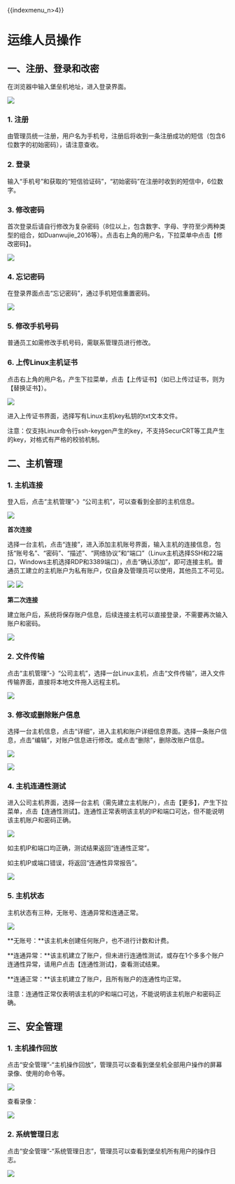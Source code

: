{{indexmenu_n>4}}

# 运维人员操作

## 一、注册、登录和改密

在浏览器中输入堡垒机地址，进入登录界面。

![](/images/2.png)

### 1\. 注册

由管理员统一注册，用户名为手机号，注册后将收到一条注册成功的短信（包含6位数字的初始密码），请注意查收。

### 2\. 登录

输入“手机号”和获取的“短信验证码”，“初始密码”在注册时收到的短信中，6位数字。

### 3\. 修改密码

首次登录后请自行修改为复杂密码（8位以上，包含数字、字母、字符至少两种类型的组合，如Duanwujie\_2016等）。点击右上角的用户名，下拉菜单中点击【修改密码】。

![](/images/opintro/修改密码.png)

### 4\. 忘记密码

在登录界面点击“忘记密码”，通过手机短信重置密码。

![](/images/4.png)

### 5\. 修改手机号码

普通员工如需修改手机号码，需联系管理员进行修改。

### 6\. 上传Linux主机证书

点击右上角的用户名，产生下拉菜单，点击【上传证书】（如已上传过证书，则为【替换证书】）。

![](/images/opintro/上传证书.png)

进入上传证书界面，选择写有Linux主机key私钥的txt文本文件。

<wrap
em>注意：仅支持Linux命令行ssh-keygen产生的key，不支持SecurCRT等工具产生的key，对格式有严格的校验机制。</wrap>

## 二、主机管理

### 1\. 主机连接

登入后，点击“主机管理”-》“公司主机”，可以查看到全部的主机信息。

![](/images/opintro/连接主机.png)

**首次连接**

选择一台主机，点击“连接”，进入添加主机账号界面，输入主机的连接信息，包括“账号名”、“密码”、“描述”、“网络协议”和“端口”（Linux主机选择SSH和22端口，Windows主机选择RDP和3389端口），点击“确认添加”，即可连接主机。普通员工建立的主机账户为私有账户，仅自身及管理员可以使用，其他员工不可见。

![](/security/uhas/opintro/添加主机账号.png) ![](/images/24.png)

**第二次连接**

建立账户后，系统将保存账户信息，后续连接主机可以直接登录，不需要再次输入账户和密码。

![](/images/25.png)

### 2\. 文件传输

点击“主机管理”-》“公司主机”，选择一台Linux主机，点击“文件传输”，进入文件传输界面，直接将本地文件拖入远程主机。

![](/images/13.png)

### 3\. 修改或删除账户信息

选择一台主机信息，点击“详细”，进入主机和账户详细信息界面。选择一条账户信息，点击“编辑”，对账户信息进行修改。或点击“删除”，删除改账户信息。

![](/images/28.png)

![](/images/29.png)

### 4\. 主机连通性测试

进入公司主机界面，选择一台主机（需先建立主机账户），点击【更多】，产生下拉菜单，点击【连通性测试】。连通性正常表明该主机的IP和端口可达，但不能说明该主机账户和密码正确。

![](/images/opintro/连通性检查.png)

如主机IP和端口均正确，测试结果返回“连通性正常”。

如主机IP或端口错误，将返回“连通性异常报告”。

![](/images/opintro/连通性报告.png)

### 5\. 主机状态

主机状态有三种，无账号、连通异常和连通正常。

![](/images/opintro/状态1.png)

**无账号：**该主机未创建任何账户，也不进行计数和计费。

**连通异常：**该主机建立了账户，但未进行连通性测试，或存在1个多多个账户连通性异常，请用户点击【连通性测试】，查看测试结果。

**连通正常：**该主机建立了账户，且所有账户的连通性均正常。

<wrap em>注意：连通性正常仅表明该主机的IP和端口可达，不能说明该主机账户和密码正确。</wrap>

## 三、安全管理

### 1\. 主机操作回放

点击“安全管理”-“主机操作回放”，管理员可以查看到堡垒机全部用户操作的屏幕录像、使用的命令等。

![](/images/30.png)

查看录像：

![](/images/16.png)

### 2\. 系统管理日志

点击“安全管理”-“系统管理日志”，管理员可以查看到堡垒机所有用户的操作日志。

![](/images/32.png)
